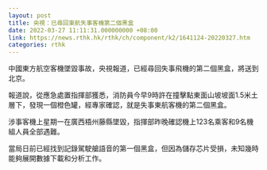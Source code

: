 ```yaml
---
layout: post
title: 央視：已尋回東航失事客機第二個黑盒
date: 2022-03-27 11:11:31.000000000 +08:00
link: https://news.rthk.hk/rthk/ch/component/k2/1641124-20220327.htm
categories: rthk
---
```


中國東方航空客機墜毀事故，央視報道，已經尋回失事飛機的第二個黑盒，將送到北京。

報道說，從應急處置指揮部獲悉，消防員今早9時許在撞擊點東面山坡坡面1.5米土層下，發現一個橙色罐，經專家確認，就是失事東航客機的第二個黑盒。

涉事客機上星期一在廣西梧州藤縣墜毀，指揮部昨晚確認機上123名乘客和9名機組人員全部遇難。

當局日前已經找到記錄駕駛艙語音的第一個黑盒，但因為儲存芯片受損，未知幾時能夠展開數據下載和分析工作。
